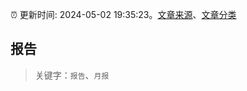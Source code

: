 :alarm_clock: 更新时间: 2024-05-02 19:35:23。[文章来源](/README.md)、[文章分类](/TAGS.md)

## 报告


> 关键字：`报告`、`月报`



